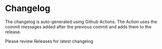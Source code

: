# Changelog  

The changelog is auto-generated using Github Actions. The Action uses the commit messages added after the previous commit and adds them to the release.

Please review Releases for latest changelog


